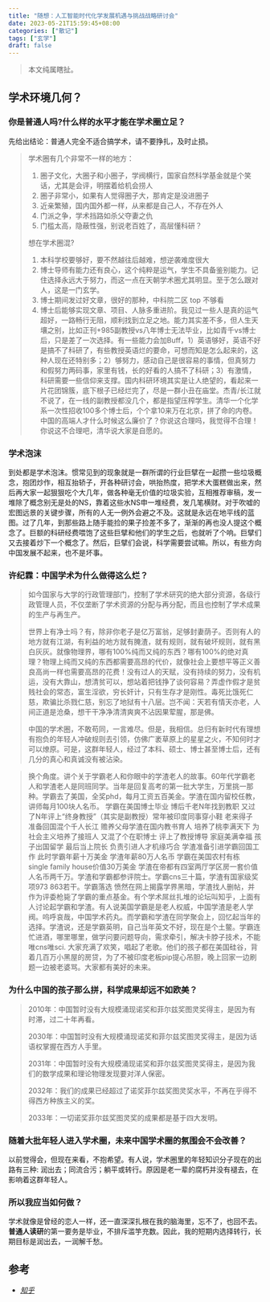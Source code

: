 ```yaml
---
title: "随想：人工智能时代化学发展机遇与挑战战略研讨会"
date: 2023-05-21T15:59:45+08:00
categories: ["散记"]
tags: ["玄学"]
draft: false
---
```


>   本文纯属瞎扯。

## 学术环境几何？

### 你是普通人吗?什么样的水平才能在学术圈立足？

先给出结论：普通人完全不适合搞学术，请不要挣扎，及时止损。

> 学术圈有几个非常不一样的地方：
>
> 1. 圈子文化，大圈子和小圈子，学阀横行，国家自然科学基金就是个笑话，尤其是会评，明摆着给机会捞人
> 1. 圈子非常小，如果有人觉得圈子大，那肯定是没进圈子
> 1. 近亲繁殖，国内国外都一样，从来都是自己人，不存在外人
> 1. 门派之争，学术挡路如杀父夺妻之仇
> 1. 门槛太高，隐蔽性强，别说老百姓了，高层懂科研？
>
> 想在学术圈混?
>
> 1.   本科学校要够好，要不然越往后越难，想逆袭难度很大
> 1.   博士导师有能力还有良心，这个纯粹是运气，学生不具备鉴别能力。记住选择永远大于努力，而这一点在天朝学术圈尤其明显。至于怎么跟对人，这是一门玄学。
> 1.   博士期间发过好文章，很好的那种，中科院二区 top 不够看
> 1.   博士后能够实现文章、项目、人脉多重进阶。我见过一些人是真的运气超好，一路畅行无阻，顺利找到立足之地。能力其实差不多，但人生天壤之别，比如正刊+985副教授vs八年博士无法毕业，比如青千vs博士后，只是差了一次选择。有一些能力会加Buff，1）英语够好，英语不好是搞不了科研了，有些教授英语烂的要命，可想而知是怎么起来的，这种人现在还特别多；2）够努力，感动自己是很容易的事情，但真努力和假努力两码事，家里有钱，长的好看的人搞不了科研；3）有激情，科研需要一些信仰来支撑。国内科研环境其实是让人绝望的，看起来一片花团锦簇，底下根子已经烂完了，尽是一群小丑在庙堂。杰青/长江就不说了，在一线的副教授都没几个，都是指望压榨学生。清华一个化学系一次性招收100多个博士后，个个拿10来万在北京，拼了命的内卷。中国的高端人才什么时候这么廉价了？你说这合理吗，我觉得不合理！你说这不合理吧，清华说大家是自愿的。

### 学术泡沫

到处都是学术泡沫。惯常见到的现象就是一群所谓的行业巨擘在一起攒一些垃圾概念，抱团炒作，相互抬轿子，开各种研讨会，哄抬热度，把学术大蛋糕做出来，然后再大家一起狠狠吃个大几年，做各种毫无价值的垃圾实验，互相推荐审稿，发一堆除了概念别无是处的NS，靠着这些水NS申一堆经费，发几笔横财。对于吹嘘的宏图远景的关键步骤，所有的人无一例外会避之不及。这就是永远在地平线的蓝图。过了几年，到那些路上随手能捡的果子捡差不多了，渐渐的再也没人提这个概念了。巨额的科研经费喂饱了这些巨擘和他们的学生之后，也就听了个响。巨擘们又去接着炒下一个概念了。然后，巨擘们会说，科学需要尝试嘛。所以，有些方向中国发展不起来，也不是坏事。

### 许纪霖：中国学术为什么做得这么烂？

>   如今国家与大学的行政管理部门，控制了学术研究的绝大部分资源，各级行政管理人员，不仅垄断了学术资源的分配与再分配，而且也控制了学术成果的生产与再生产。
>
>   世界上有净土吗？有，除非你老子是亿万富翁，足够封妻荫子。否则有人的地方就有江湖，有利益的地方就有腌渣，就有规则，就有破坏规则，就有黑白灰灰。就像物理界，哪有100%纯而又纯的东西？哪有100%的绝对真理？物理上纯而又纯的东西都需要高昂的代价，就像社会上要想平等正义善良高尚一样也需要高昂的花费！没有过人的天赋，没有持续的努力，没有机运，没有大靠山，想清贫可以，想站着把钱挣了谈何容易？弄虚作假才是贫贱社会的常态，富生淫欲，穷长奸计，只有生存才是刚性。毒死比饿死仁慈，欺骗比杀戮仁慈，别忘了地狱有十八层。岂不闻：天若有情天亦老，人间正道是沧桑，想干干净净清清爽爽不沾因果荤腥，那是佛。
>
>   中国的学术圈，不敢苟同，一言难尽。但是，我相信。总归有新时代有理想有抱负的年轻人冲破规则去引领，仿佛广袤草原上的星星之火，不知何时才可以燎原。可是，这群年轻人，经过了本科、硕士、博士甚至博士后，还有几分的真心和真诚没有被沾染。

>   换个角度。讲个关于学霸老人和你眼中的学渣老人的故事。60年代学霸老人和学渣老人是同班同学。当年是回复高考的第一批大学生，万里挑一那种。学霸去了美国，全奖phd，每月工资五百美金。学渣在国内留校任教，讲师每月100块人名币。
>   学霸在美国博士毕业 博后千老N年找到教职 又过了N年评上“终身教授”（其实是副教授）常年被印度同事穿小鞋 老来得子 准备回国混个千人长江 赡养父母学渣在国内教书育人 培养了桃李满天下 为社会主义培养了接班人 又混了个在职博士 评上了教授博导 家庭美满幸福 孩子出国留学 最后当上院长 负责引进人才机缘巧合 学渣准备引进学霸回国工作 此时学霸年薪十万美金 学渣年薪80万人名币 学霸在美国农村有栋 single family house价值30万美金 学渣在帝都有四室两厅学区房一套价值人名币两千万。学渣和学霸都参评院士。学霸cns三十篇，学渣有国家级奖项973 863若干。学霸落选 愤然在网上揭露学界黑暗，学渣找人删帖，并作为评委枪毙了学霸的重点基金。有个学术屌丝扎堆的论坛叫知乎，上面有人讨论起学霸和学渣。有人说美国学霸是是老人权威，中国学渣是老人学阀。呜呼哀哉，中国学术药丸。而学霸和学渣在同学聚会上，回忆起当年的选择。学渣说，还是学霸英明，自己当年英文不好，现在是个土鳖。学霸连忙进酒，哪里哪里，做学问要问题导向，需求牵引，解决卡脖子技术，不能唯cns唯sci. 大家充满了欢笑，唱起了老歌。他们的孩子都在美国硅谷，背着几百万小黑屋的房贷，为了不被印度老板pip提心吊胆，晚上回家一边刷题一边被老婆骂。大家都有美好的未来。

### 为什么中国的孩子那么拼，科学成果却远不如欧美？

>   2010年：中国暂时没有大规模涌现诺奖和菲尔兹奖图灵奖得主，是因为有时滞，过二十年再看。
>
>   2030年：中国暂时没有大规模涌现诺奖和菲尔兹奖图灵奖得主，是因为话语权掌握在西方人手里。
>
>   2031年：中国暂时没有大规模涌现诺奖和菲尔兹奖图灵奖得主，是因为我们的数学成果和理论物理发现要对洋人保密。
>
>   2032年：我们的成果已经超过了诺奖菲尔兹奖图灵奖水平，不再在乎得不得西方种族主义的奖。
>
>   2033年：一切诺奖菲尔兹奖图灵奖的成果都是基于四大发明。

### 随着大批年轻人进入学术圈，未来中国学术圈的氛围会不会改善？

以前觉得会，但现在来看，不抱希望。有人说，学术圈里的年轻知识分子现在的出路有三种: 润出去；同流合污；躺平或转行。原因是老一辈的腐朽并没有褪去，在影响着这群年轻人。

### 所以我应当如何做？

学术就像是曾经的恋人一样，还一直深深扎根在我的脑海里，忘不了，也回不去。**普通人读研**的第一要务是毕业，不排斥滥竽充数。因此，我的短期内选择转行，长期目标是润出去，一润解千愁。

## 参考

-   [*知乎*](https://www.zhihu.com)








